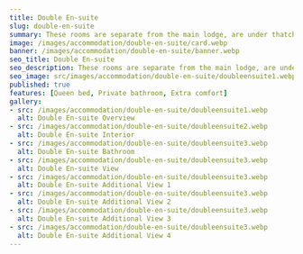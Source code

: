 ```yaml
---
title: Double En-suite
slug: double-en-suite
summary: These rooms are separate from the main lodge, are under thatch with a wooden deck and lovely forest views. Linen and towels are provided.
image: /images/accommodation/double-en-suite/card.webp
banner: /images/accommodation/double-en-suite/banner.webp
seo_title: Double En-suite
seo_description: These rooms are separate from the main lodge, are under thatch with a wooden deck and lovely forest views. Linen and towels are provided.
seo_image: src/images/accommodation/double-en-suite/doubleensuite1.webp
published: true
features: [Queen bed, Private bathroom, Extra comfort]
gallery:
- src: /images/accommodation/double-en-suite/doubleensuite1.webp
  alt: Double En-suite Overview
- src: /images/accommodation/double-en-suite/doubleensuite2.webp
  alt: Double En-suite Interior
- src: /images/accommodation/double-en-suite/doubleensuite3.webp
  alt: Double En-suite Bathroom
- src: /images/accommodation/double-en-suite/doubleensuite3.webp
  alt: Double En-suite View
- src: /images/accommodation/double-en-suite/doubleensuite3.webp
  alt: Double En-suite Additional View 1
- src: /images/accommodation/double-en-suite/doubleensuite3.webp
  alt: Double En-suite Additional View 2
- src: /images/accommodation/double-en-suite/doubleensuite3.webp
  alt: Double En-suite Additional View 3
- src: /images/accommodation/double-en-suite/doubleensuite3.webp
  alt: Double En-suite Additional View 4
---
```

